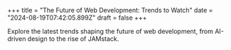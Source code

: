 +++
title = "The Future of Web Development: Trends to Watch"
date = "2024-08-19T07:42:05.899Z"
draft = false
+++

  Explore the latest trends shaping the future of web development, from AI-driven design to the rise of JAMstack.
        